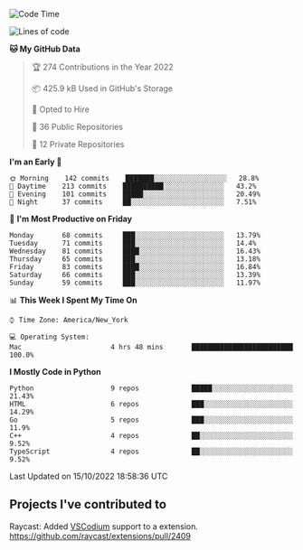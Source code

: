 <!--START_SECTION:waka-->
![Code Time](http://img.shields.io/badge/Code%20Time-165%20hrs%2011%20mins-blue)

![Lines of code](https://img.shields.io/badge/From%20Hello%20World%20I%27ve%20Written-2%20Million%20lines%20of%20code-blue)

**🐱 My GitHub Data** 

> 🏆 274 Contributions in the Year 2022
 > 
> 📦 425.9 kB Used in GitHub's Storage 
 > 
> 💼 Opted to Hire
 > 
> 📜 36 Public Repositories 
 > 
> 🔑 12 Private Repositories  
 > 
**I'm an Early 🐤** 

```text
🌞 Morning    142 commits    ███████░░░░░░░░░░░░░░░░░░   28.8% 
🌆 Daytime    213 commits    ██████████░░░░░░░░░░░░░░░   43.2% 
🌃 Evening    101 commits    █████░░░░░░░░░░░░░░░░░░░░   20.49% 
🌙 Night      37 commits     ██░░░░░░░░░░░░░░░░░░░░░░░   7.51%

```
📅 **I'm Most Productive on Friday** 

```text
Monday       68 commits     ███░░░░░░░░░░░░░░░░░░░░░░   13.79% 
Tuesday      71 commits     ███░░░░░░░░░░░░░░░░░░░░░░   14.4% 
Wednesday    81 commits     ████░░░░░░░░░░░░░░░░░░░░░   16.43% 
Thursday     65 commits     ███░░░░░░░░░░░░░░░░░░░░░░   13.18% 
Friday       83 commits     ████░░░░░░░░░░░░░░░░░░░░░   16.84% 
Saturday     66 commits     ███░░░░░░░░░░░░░░░░░░░░░░   13.39% 
Sunday       59 commits     ███░░░░░░░░░░░░░░░░░░░░░░   11.97%

```


📊 **This Week I Spent My Time On** 

```text
⌚︎ Time Zone: America/New_York

💻 Operating System: 
Mac                      4 hrs 48 mins       █████████████████████████   100.0%

```

**I Mostly Code in Python** 

```text
Python                   9 repos             █████░░░░░░░░░░░░░░░░░░░░   21.43% 
HTML                     6 repos             ███░░░░░░░░░░░░░░░░░░░░░░   14.29% 
Go                       5 repos             ███░░░░░░░░░░░░░░░░░░░░░░   11.9% 
C++                      4 repos             ██░░░░░░░░░░░░░░░░░░░░░░░   9.52% 
TypeScript               4 repos             ██░░░░░░░░░░░░░░░░░░░░░░░   9.52%

```



 Last Updated on 15/10/2022 18:58:36 UTC
<!--END_SECTION:waka-->

## Projects I've contributed to
Raycast: Added [VSCodium](https://github.com/VSCodium/vscodium) support to a extension. https://github.com/raycast/extensions/pull/2409
